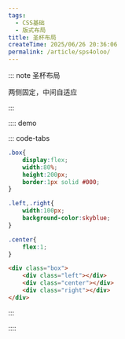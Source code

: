 ```yaml
---
tags:
  - CSS基础
  - 版式布局
title: 圣杯布局
createTime: 2025/06/26 20:36:06
permalink: /article/sps4oloo/
---
```


::: note  圣杯布局

两侧固定，中间自适应

:::

:::: demo

::: code-tabs

```css
.box{
	display:flex;
	width:80%;
	height:200px;
	border:1px solid #000;
}

.left,.right{
	width:100px;
	background-color:skyblue;
}

.center{
	flex:1;
}

```

```html
<div class="box">
	<div class="left"></div>
	<div class="center"></div>
	<div class="right"></div>
</div>

```

:::

::::
